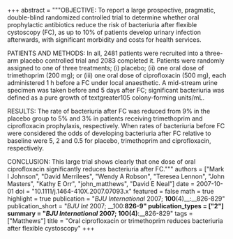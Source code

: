 +++
abstract = """OBJECTIVE: To report a large prospective, pragmatic, double-blind randomized controlled trial to determine whether oral prophylactic antibiotics reduce the risk of bacteriuria after flexible cystoscopy (FC), as up to 10% of patients develop urinary infection afterwards, with significant morbidity and costs for health services.

PATIENTS AND METHODS: In all, 2481 patients were recruited into a three-arm placebo controlled trial and 2083 completed it. Patients were randomly assigned to one of three treatments; (i) placebo; (ii) one oral dose of trimethoprim (200 mg); or (iii) one oral dose of ciprofloxacin (500 mg), each administered 1 h before a FC under local anaesthetic. A mid-stream urine specimen was taken before and 5 days after FC; significant bacteriuria was defined as a pure growth of textgreater105 colony-forming units/mL.

RESULTS: The rate of bacteriuria after FC was reduced from 9% in the placebo group to 5% and 3% in patients receiving trimethoprim and ciprofloxacin prophylaxis, respectively. When rates of bacteriuria before FC were considered the odds of developing bacteriuria after FC relative to baseline were 5, 2 and 0.5 for placebo, trimethoprim and ciprofloxacin, respectively.

CONCLUSION: This large trial shows clearly that one dose of oral ciprofloxacin significantly reduces bacteriuria after FC."""
authors = ["Mark I Johnson", "David Merrilees", "Wendy A Robson", "Teresea Lennon", "John Masters", "Kathy E Orr", "john_matthews", "David E Neal"]
date = 2007-10-01
doi = "10.1111/j.1464-410X.2007.07093.x"
featured = false
math = true
highlight = true
publication = "*BJU International* 2007; __100__(4)__:__826-829"
publication_short = "*BJU Int* 2007; __100:__826-9"
publication_types = ["2"]
summary = "*BJU International* 2007; __100__(4)__:__826-829"
tags = ["Matthews"]
title = "Oral ciprofloxacin or trimethoprim reduces bacteriuria after flexible cystoscopy"
+++
